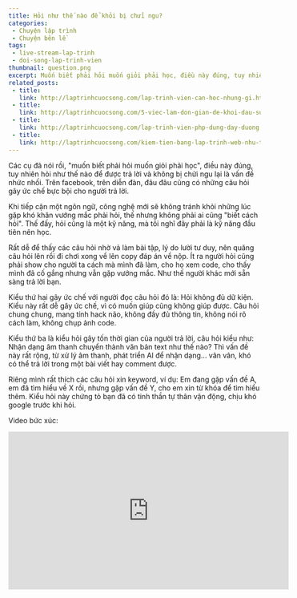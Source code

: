 ```yaml
---
title: Hỏi như thế nào để khỏi bị chửi ngu?
categories:
 - Chuyện lập trình
 - Chuyện bên lề
tags:
 - live-stream-lap-trinh
 - doi-song-lap-trinh-vien
thumbnail: question.png
excerpt: Muốn biết phải hỏi muốn giỏi phải học, điều này đúng, tuy nhiên hỏi như thế nào để được trả lời và không bị chửi ngu lại là vấn đề nhức nhối. Trên facebook, trên diễn đàn, đâu đâu cũng có những câu hỏi gây ức chế bực bội cho người trả lời.
related_posts:
 - title: 
   link: http://laptrinhcuocsong.com/lap-trinh-vien-can-hoc-nhung-gi.html
 - title: 
   link: http://laptrinhcuocsong.com/5-viec-lam-don-gian-de-khoi-dau-su-nghiep-lap-trinh-vien-nghiem-tuc.html
 - title: 
   link: http://laptrinhcuocsong.com/lap-trinh-vien-php-dung-day-duong.html
 - title: 
   link: http://laptrinhcuocsong.com/kiem-tien-bang-lap-trinh-web-nhu-the-nao.html
---
```


Các cụ đã nói rồi, "muốn biết phải hỏi muốn giỏi phải học", điều này đúng, tuy nhiên hỏi như thế nào để được trả lời và không bị chửi ngu lại là vấn đề nhức nhối. Trên facebook, trên diễn đàn, đâu đâu cũng có những câu hỏi gây ức chế bực bội cho người trả lời.

Khi tiếp cận một ngôn ngữ, công nghệ mới sẽ không tránh khỏi những lúc gặp khó khăn vướng mắc phải hỏi, thế nhưng không phải ai cũng "biết cách hỏi". Thế đấy, hỏi cũng là một kỹ năng, mà tôi nghĩ đây phải là kỹ năng đầu tiên nên học.

Rất dễ để thấy các câu hỏi nhờ vả làm bài tập, lý do lười tư duy, nên quăng câu hỏi lên rồi đi chơi xong về lên copy đáp án về nộp. Ít ra người hỏi cũng phải show cho người ta cách mà mình đã làm, cho họ xem code, cho thấy mình đã cố gắng nhưng vẫn gặp vướng mắc. Như thế người khác mới sẵn sàng trả lời bạn.

Kiểu thứ hai gây ức chế với người đọc câu hỏi đó là: Hỏi không đủ dữ kiện. Kiểu này rất dễ gây ức chế, vì có muốn giúp cũng không giúp được. Câu hỏi chung chung, mang tính hack não, không đầy đủ thông tin, không nói rõ cách làm, không chụp ảnh code.

Kiểu thứ ba là kiểu hỏi gây tốn thời gian của người trả lời, câu hỏi kiểu như: Nhận dạng âm thanh chuyển thành văn bản text như thế nào? Thì vấn đề này rất rộng, từ xử lý âm thanh, phát triển AI để nhận dạng... vân vân, khó có thể trả lời trong một bài viết hay comment được.

Riêng mình rất thích các câu hỏi xin keyword, ví dụ: Em đang gặp vấn đề A, em đã tìm hiểu về X rồi, nhưng gặp vấn đề Y, cho em xin từ khóa để tìm hiểu thêm. Kiểu hỏi này chứng tỏ bạn đã có tinh thần tự thân vận động, chịu khó google trước khi hỏi.

Video bức xúc:

<div class="youtube">
<iframe width="560" height="315" src="https://www.youtube.com/embed/3KvYW1ECe4c" frameborder="0" allowfullscreen></iframe>
</div>